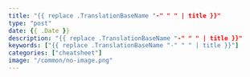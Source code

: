 ```yaml
---
title: "{{ replace .TranslationBaseName "-" " " | title }}"
type: "post"
date: {{ .Date }}
description: "{{ replace .TranslationBaseName "-" " " | title }}"
keywords: ["{{ replace .TranslationBaseName "-" " " | title }}"]
categories: ["cheatsheet"]
image: "/common/no-image.png"
---
```

